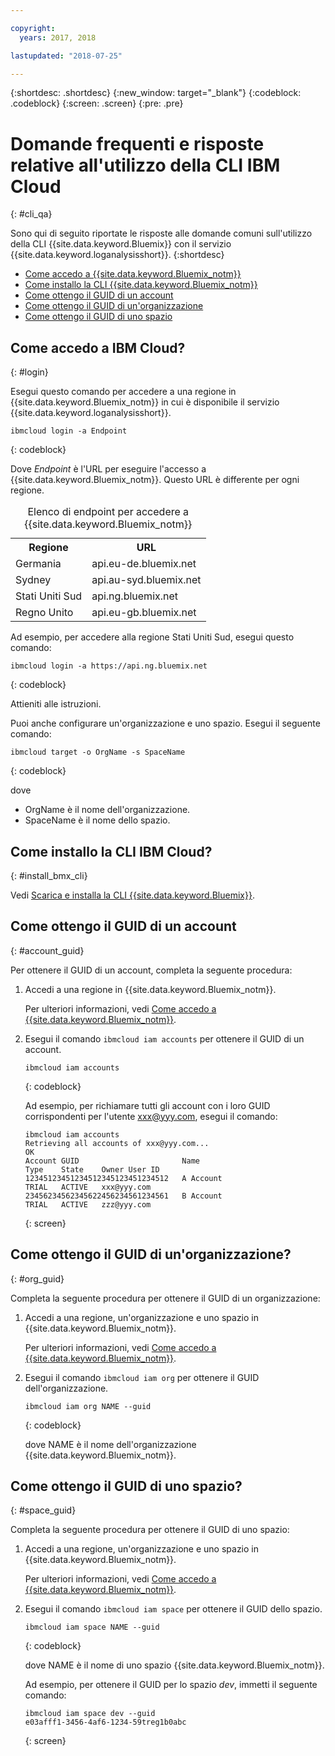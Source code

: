 ```yaml
---

copyright:
  years: 2017, 2018

lastupdated: "2018-07-25"

---
```



{:shortdesc: .shortdesc}
{:new_window: target="_blank"}
{:codeblock: .codeblock}
{:screen: .screen}
{:pre: .pre}


# Domande frequenti e risposte relative all'utilizzo della CLI IBM Cloud
{: #cli_qa}

Sono qui di seguito riportate le risposte alle domande comuni sull'utilizzo della CLI {{site.data.keyword.Bluemix}} con il servizio {{site.data.keyword.loganalysisshort}}. 
{:shortdesc}

* [Come accedo a {{site.data.keyword.Bluemix_notm}}](/docs/services/CloudLogAnalysis/qa/cli_qa.html#login)
* [Come installo la CLI {{site.data.keyword.Bluemix_notm}}](/docs/services/CloudLogAnalysis/qa/cli_qa.html#install_bmx_cli)
* [Come ottengo il GUID di un account](/docs/services/CloudLogAnalysis/qa/cli_qa.html#account_guid)
* [Come ottengo il GUID di un'organizzazione](/docs/services/CloudLogAnalysis/qa/cli_qa.html#org_guid)
* [Come ottengo il GUID di uno spazio](/docs/services/CloudLogAnalysis/qa/cli_qa.html#space_guid)

## Come accedo a IBM Cloud?
{: #login}

Esegui questo comando per accedere a una regione in {{site.data.keyword.Bluemix_notm}} in cui è disponibile il servizio {{site.data.keyword.loganalysisshort}}.

```
ibmcloud login -a Endpoint
```
{: codeblock}
	
Dove *Endpoint* è l'URL per eseguire l'accesso a {{site.data.keyword.Bluemix_notm}}. Questo URL è differente per ogni regione.
	
<table>
    <caption>Elenco di endpoint per accedere a {{site.data.keyword.Bluemix_notm}}</caption>
	<tr>
	  <th>Regione</th>
	  <th>URL</th>
	</tr>
	<tr>
	  <td>Germania</td>
	  <td>api.eu-de.bluemix.net</td>
	</tr>
	<tr>
	  <td>Sydney</td>
	  <td>api.au-syd.bluemix.net</td>
	</tr>
	<tr>
	  <td>Stati Uniti Sud</td>
	  <td>api.ng.bluemix.net</td>
	</tr>
	<tr>
	  <td>Regno Unito</td>
	  <td>api.eu-gb.bluemix.net</td>
	</tr>
</table>

Ad esempio, per accedere alla regione Stati Uniti Sud, esegui questo comando:
	
```
ibmcloud login -a https://api.ng.bluemix.net
```
{: codeblock}

Attieniti alle istruzioni. 

Puoi anche configurare un'organizzazione e uno spazio. Esegui il seguente comando:

```
ibmcloud target -o OrgName -s SpaceName
```
{: codeblock}

dove

* OrgName è il nome dell'organizzazione.
* SpaceName è il nome dello spazio.

	
	
## Come installo la CLI IBM Cloud?
{: #install_bmx_cli}

Vedi [Scarica e installa la CLI {{site.data.keyword.Bluemix}}](/docs/cli/index.html#overview).



## Come ottengo il GUID di un account
{: #account_guid}
	
Per ottenere il GUID di un account, completa la seguente procedura:
	
1. Accedi a una regione in {{site.data.keyword.Bluemix_notm}}. 

    Per ulteriori informazioni, vedi [Come accedo a {{site.data.keyword.Bluemix_notm}}](/docs/services/CloudLogAnalysis/qa/cli_qa.html#login).
	
2. Esegui il comando `ibmcloud iam accounts` per ottenere il GUID di un account.

    ```
	ibmcloud iam accounts
	```
	{: codeblock} 
	
	Ad esempio, per richiamare tutti gli account con i loro GUID corrispondenti per l'utente xxx@yyy.com, esegui il comando:
	
	```
	ibmcloud iam accounts
	Retrieving all accounts of xxx@yyy.com...
    OK
    Account GUID                       Name                               Type    State    Owner User ID   
    12345123451234512345123451234512   A Account                          TRIAL   ACTIVE   xxx@yyy.com   
    23456234562345622456234561234561   B Account                          TRIAL   ACTIVE   zzz@yyy.com   
	```
	{: screen}

	
## Come ottengo il GUID di un'organizzazione?
{: #org_guid}

Completa la seguente procedura per ottenere il GUID di un organizzazione:
	
1. Accedi a una regione, un'organizzazione e uno spazio in {{site.data.keyword.Bluemix_notm}}. 

    Per ulteriori informazioni, vedi [Come accedo a {{site.data.keyword.Bluemix_notm}}](/docs/services/CloudLogAnalysis/qa/cli_qa.html#login).

2. Esegui il comando `ibmcloud iam org` per ottenere il GUID dell'organizzazione. 

    ```
    ibmcloud iam org NAME --guid
    ```
    {: codeblock}
	
    dove NAME è il nome dell'organizzazione {{site.data.keyword.Bluemix_notm}}.        
		
		
		
## Come ottengo il GUID di uno spazio?
{: #space_guid}
	
Completa la seguente procedura per ottenere il GUID di uno spazio:
	
1. Accedi a una regione, un'organizzazione e uno spazio in {{site.data.keyword.Bluemix_notm}}. 

    Per ulteriori informazioni, vedi [Come accedo a {{site.data.keyword.Bluemix_notm}}](/docs/services/CloudLogAnalysis/qa/cli_qa.html#login).
	
2. Esegui il comando `ibmcloud iam space` per ottenere il GUID dello spazio. 

    ```
    ibmcloud iam space NAME --guid
    ```
    {: codeblock}
	
    dove NAME è il nome di uno spazio {{site.data.keyword.Bluemix_notm}}. 
	
    Ad esempio, per ottenere il GUID per lo spazio *dev*, immetti il seguente comando:
	
    ```
    ibmcloud iam space dev --guid
    e03afff1-3456-4af6-1234-59treg1b0abc
    ```
    {: screen}




		
		
